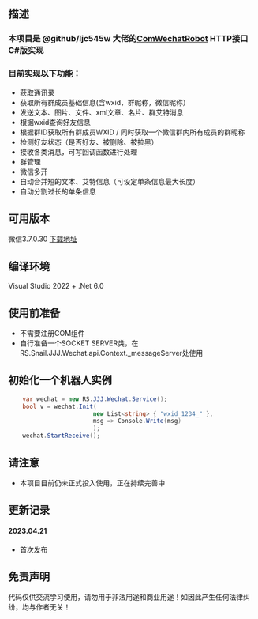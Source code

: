 ## 描述
### 本项目是 @github/ljc545w 大佬的[ComWechatRobot](https://github.com/ljc545w/ComWeChatRobot) HTTP接口 C#版实现

### 目前实现以下功能：
- 获取通讯录
- 获取所有群成员基础信息(含wxid，群昵称，微信昵称）
- 发送文本、图片、文件、xml文章、名片、群艾特消息
- 根据wxid查询好友信息
- 根据群ID获取所有群成员WXID / 同时获取一个微信群内所有成员的群昵称
- 检测好友状态（是否好友、被删除、被拉黑）
- 接收各类消息，可写回调函数进行处理
- 群管理
- 微信多开
- 自动合并短的文本、艾特信息（可设定单条信息最大长度）
- 自动分割过长的单条信息


## 可用版本
微信3.7.0.30 [下载地址](https://aichunjing.lanzoui.com/b00dd197e)


## 编译环境
Visual Studio 2022 + .Net 6.0


## 使用前准备
- 不需要注册COM组件
- 自行准备一个SOCKET SERVER类，在RS.Snail.JJJ.Wechat.api.Context._messageServer处使用


## 初始化一个机器人实例

```c#
    var wechat = new RS.JJJ.Wechat.Service();
    bool v = wechat.Init(
                        new List<string> { "wxid_1234_" }, 
                        msg => Console.Write(msg)
                        );
    wechat.StartReceive();
```


## 请注意
- 本项目目前仍未正式投入使用，正在持续完善中


## 更新记录
#### 2023.04.21
- 首次发布


## 免责声明
代码仅供交流学习使用，请勿用于非法用途和商业用途！如因此产生任何法律纠纷，均与作者无关！